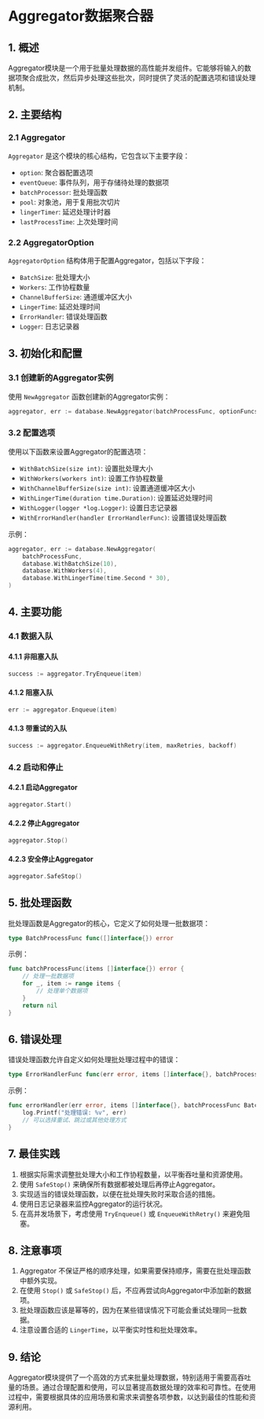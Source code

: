 # Aggregator数据聚合器

## 1. 概述

Aggregator模块是一个用于批量处理数据的高性能并发组件。它能够将输入的数据项聚合成批次，然后异步处理这些批次，同时提供了灵活的配置选项和错误处理机制。

## 2. 主要结构

### 2.1 Aggregator

`Aggregator` 是这个模块的核心结构，它包含以下主要字段：

- `option`: 聚合器配置选项
- `eventQueue`: 事件队列，用于存储待处理的数据项
- `batchProcessor`: 批处理函数
- `pool`: 对象池，用于复用批次切片
- `lingerTimer`: 延迟处理计时器
- `lastProcessTime`: 上次处理时间

### 2.2 AggregatorOption

`AggregatorOption` 结构体用于配置Aggregator，包括以下字段：

- `BatchSize`: 批处理大小
- `Workers`: 工作协程数量
- `ChannelBufferSize`: 通道缓冲区大小
- `LingerTime`: 延迟处理时间
- `ErrorHandler`: 错误处理函数
- `Logger`: 日志记录器

## 3. 初始化和配置

### 3.1 创建新的Aggregator实例

使用 `NewAggregator` 函数创建新的Aggregator实例：

```go
aggregator, err := database.NewAggregator(batchProcessFunc, optionFuncs...)
```

### 3.2 配置选项

使用以下函数来设置Aggregator的配置选项：

- `WithBatchSize(size int)`: 设置批处理大小
- `WithWorkers(workers int)`: 设置工作协程数量
- `WithChannelBufferSize(size int)`: 设置通道缓冲区大小
- `WithLingerTime(duration time.Duration)`: 设置延迟处理时间
- `WithLogger(logger *log.Logger)`: 设置日志记录器
- `WithErrorHandler(handler ErrorHandlerFunc)`: 设置错误处理函数

示例：

```go
aggregator, err := database.NewAggregator(
    batchProcessFunc,
    database.WithBatchSize(10),
    database.WithWorkers(4),
    database.WithLingerTime(time.Second * 30),
)
```

## 4. 主要功能

### 4.1 数据入队

#### 4.1.1 非阻塞入队

```go
success := aggregator.TryEnqueue(item)
```

#### 4.1.2 阻塞入队

```go
err := aggregator.Enqueue(item)
```

#### 4.1.3 带重试的入队

```go
success := aggregator.EnqueueWithRetry(item, maxRetries, backoff)
```

### 4.2 启动和停止

#### 4.2.1 启动Aggregator

```go
aggregator.Start()
```

#### 4.2.2 停止Aggregator

```go
aggregator.Stop()
```

#### 4.2.3 安全停止Aggregator

```go
aggregator.SafeStop()
```

## 5. 批处理函数

批处理函数是Aggregator的核心，它定义了如何处理一批数据项：

```go
type BatchProcessFunc func([]interface{}) error
```

示例：

```go
func batchProcessFunc(items []interface{}) error {
    // 处理一批数据项
    for _, item := range items {
        // 处理单个数据项
    }
    return nil
}
```

## 6. 错误处理

错误处理函数允许自定义如何处理批处理过程中的错误：

```go
type ErrorHandlerFunc func(err error, items []interface{}, batchProcessFunc BatchProcessFunc, aggregator *Aggregator)
```

示例：

```go
func errorHandler(err error, items []interface{}, batchProcessFunc BatchProcessFunc, aggregator *Aggregator) {
    log.Printf("处理错误: %v", err)
    // 可以选择重试、跳过或其他处理方式
}
```

## 7. 最佳实践

1. 根据实际需求调整批处理大小和工作协程数量，以平衡吞吐量和资源使用。
2. 使用 `SafeStop()` 来确保所有数据都被处理后再停止Aggregator。
3. 实现适当的错误处理函数，以便在批处理失败时采取合适的措施。
4. 使用日志记录器来监控Aggregator的运行状况。
5. 在高并发场景下，考虑使用 `TryEnqueue()` 或 `EnqueueWithRetry()` 来避免阻塞。

## 8. 注意事项

1. Aggregator 不保证严格的顺序处理，如果需要保持顺序，需要在批处理函数中额外实现。
2. 在使用 `Stop()` 或 `SafeStop()` 后，不应再尝试向Aggregator中添加新的数据项。
3. 批处理函数应该是幂等的，因为在某些错误情况下可能会重试处理同一批数据。
4. 注意设置合适的 `LingerTime`，以平衡实时性和批处理效率。

## 9. 结论

Aggregator模块提供了一个高效的方式来批量处理数据，特别适用于需要高吞吐量的场景。通过合理配置和使用，可以显著提高数据处理的效率和可靠性。在使用过程中，需要根据具体的应用场景和需求来调整各项参数，以达到最佳的性能和资源利用。